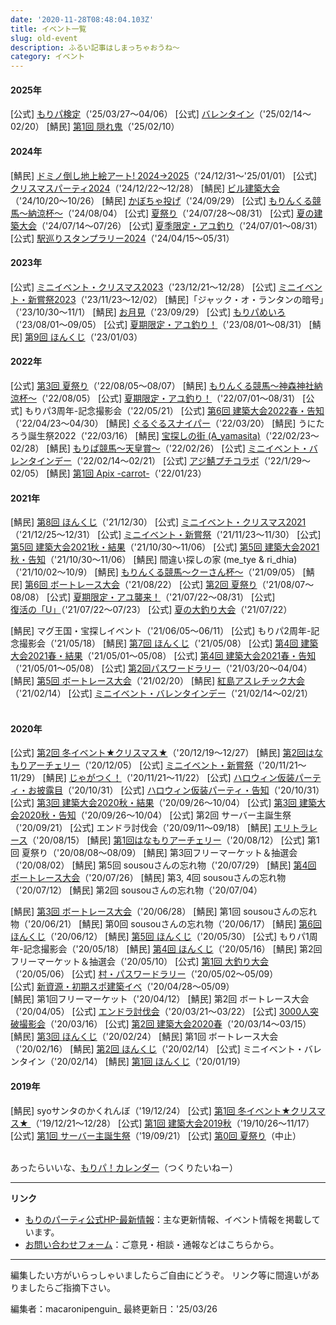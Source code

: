 ```yaml
---
date: '2020-11-28T08:48:04.103Z'
title: イベント一覧
slug: old-event
description: ふるい記事はしまっちゃおうね～
category: イベント
---
```

#### 2025年

[公式] [もりパ検定](https://morino.party/news/74a8d8a7c96943ca98cc0fc8d5f0decf)（'25/03/27～04/06）
[公式] [バレンタイン](https://morino.party/news/74a8d8a7c96943ca98cc0fc8d5f0decf)（'25/02/14～02/20）
[鯖民] [第1回 隠れ鬼](https://morino.party/news/74a8d8a7c96943ca98cc0fc8d5f0decf)（'25/02/10）

#### 2024年

[鯖民] [ドミノ倒し地上絵アート! 2024→2025](https://morino.party/news/74a8d8a7c96943ca98cc0fc8d5f0decf)（'24/12/31～'25/01/01）
[公式] [クリスマスパーティ2024](https://morino.party/news/05e79fbba541480a8d7a1e137efdd4cb)（'24/12/22～12/28）
[鯖民] [ビル建築大会](https://discord.com/channels/576354001696718859/927440867134939146/1294156117747957804)（'24/10/20～10/26）
[鯖民] [かぼちゃ投げ](https://discord.com/channels/576354001696718859/927440867134939146/1168343711780978769)（'24/09/29）
[公式] [もりんくる競馬～納涼杯～](https://wiki.morino.party/keiba)（'24/08/04）
[公式] [夏祭り](https://morino.party/news/33c0a53f44d04ea29e17bfa003be3ee7)（'24/07/28～08/31）
[公式] [夏の建築大会](https://morino.party/news/1ad717031a1e42468cc2721ea51e66eb)（'24/07/14～07/26）
[公式] [夏季限定・アユ釣り](https://morino.party/news/c38c6e97983346359d74db8445ec36f4)（'24/07/01～08/31）
[公式] [駅巡りスタンプラリー2024](https://morino.party/news/dfce380a34234525a7a41fcbceefa291)（'24/04/15～05/31）

#### 2023年

\[公式] [ミニイベント・クリスマス2023](https://wiki.morino.party/minievent-1)（'23/12/21～12/28）
\[公式] [ミニイベント・新嘗祭2023](https://morino.party/news/cf437cb885384766b9e23fe9da66638f)（'23/11/23～12/02）
\[鯖民]「ジャック・オ・ランタンの暗号」（'23/10/30～11/1）
\[鯖民] [お月見](https://discord.com/channels/576354001696718859/927440867134939146/1157075112244289627)（'23/09/29）
\[公式] [もりパめいろ](https://wiki.morino.party/minievent-1)（'23/08/01～09/05）
\[公式] [夏期限定・アユ釣り！](https://wiki.morino.party/minievent-1)（'23/08/01～08/31）
\[鯖民] [第9回 ほんくじ](https://wiki.morino.party/hinomal-honkuji-1)（'23/01/03）
</br>

#### 2022年

\[公式] [第3回 夏祭り](https://wiki.morino.party/summerfes-2022)（'22/08/05～08/07）
\[鯖民] [もりんくる競馬～神森神社納涼杯～](https://wiki.morino.party/keiba)（'22/08/05）
\[公式] [夏期限定・アユ釣り！](https://wiki.morino.party/minievent-1)（'22/07/01～08/31）
\[公式] もりパ3周年-記念撮影会（'22/05/21）
\[公式] [第6回 建築大会2022春・告知](https://morino.party/news/849764ee5fa6490e840f64af3ad01bd1)（'22/04/23～04/30）
\[鯖民] [ぐるぐるスナイパー](https://wiki.morino.party/minievent-1)（'22/03/20）
\[鯖民] うにたろう誕生祭2022（'22/03/16）
\[鯖民] [宝探しの街 (A_yamasita)](https://discord.com/channels/576354001696718859/927440867134939146/945781618633760848)（'22/02/23～02/28）
\[鯖民] [もりぱ競馬～天皇賞～](https://wiki.morino.party/keiba)（'22/02/26）
\[公式] [ミニイベント・バレンタインデー](https://wiki.morino.party/minievent-1)（'22/02/14～02/21）
\[公式] [アジ鯖プチコラボ](https://wiki.morino.party/minievent-1)（'22/1/29～02/05）
\[鯖民] [第1回 Apix -carrot-](https://wiki.morino.party/hinomal/#コロシアム)（'22/01/23）

#### 2021年

\[鯖民] [第8回 ほんくじ](https://wiki.morino.party/hinomal-honkuji-1)（'21/12/30）
\[公式] [ミニイベント・クリスマス2021](https://wiki.morino.party/minievent-1)（'21/12/25～12/31）
\[公式] [ミニイベント・新嘗祭](https://wiki.morino.party/minievent-1)（'21/11/23～11/30）
\[公式] [第5回 建築大会2021秋・結果](https://morino.party/news/buildevent2021-10-result)（'21/10/30～11/06）
\[公式] [第5回 建築大会2021秋・告知](https://morino.party/news/buildevent2021-10)（'21/10/30～11/06）
\[鯖民] 間違い探しの家 (me_tye & ri_dhia)（'21/10/02～10/9）
\[鯖民] [もりんくる競馬～クーさん杯～](https://wiki.morino.party/keiba)（'21/09/05）
\[鯖民] [第6回 ボートレース大会](https://wiki.morino.party/barenjagajaga3/)（'21/08/22）
\[公式] [第2回 夏祭り](https://morino.party/news/summerfes-2021)（'21/08/07～08/08）
\[公式] [夏期限定・アユ襲来！](https://wiki.morino.party/minievent-1/)（'21/07/22～08/31）
\[公式] [復活の「U」](https://wiki.morino.party/minievent-1/)（'21/07/22～07/23）
\[公式] [夏の大釣り大会](https://wiki.morino.party/minievent-1/)（'21/07/22）

\[鯖民] マグ王国・宝探しイベント（'21/06/05～06/11）
\[公式] もりパ2周年-記念撮影会（'21/05/18）
\[鯖民] [第7回 ほんくじ](https://wiki.morino.party/hinomal-honkuji-1)（'21/05/08）
\[公式] [第4回 建築大会2021春・結果](https://morino.party/news/buildevent202105-result)（'21/05/01～05/08）
\[公式] [第4回 建築大会2021春・告知](https://morino.party/news/buildevent2021-05)（'21/05/01～05/08）
\[公式] [第2回パスワードラリー](https://wiki.morino.party/passwordrally2)（'21/03/20～04/04）
\[鯖民] [第5回 ボートレース大会](https://wiki.morino.party/barenjagajaga2)（'21/02/20）
\[鯖民] [紅島アスレチック大会](https://wiki.morino.party/minievent-1)（'21/02/14）
\[公式] [ミニイベント・バレンタインデー](https://wiki.morino.party/minievent-1)（'21/02/14～02/21）\
</br>

#### 2020年

\[公式] [第2回 冬イベント★クリスマス★](https://morino.party/news/winter-event2)（'20/12/19～12/27）
\[鯖民] [第2回はなもりアーチェリー](https://wiki.morino.party/hana-mori-1)（'20/12/05）
\[公式] [ミニイベント・新嘗祭](https://wiki.morino.party/minievent-1)（'20/11/21～11/29）
\[鯖民] [じゃがつく！](https://wiki.morino.party/jagajaga1)（'20/11/21～11/22）
\[公式] [ハロウィン仮装パーティ・お披露目](https://wiki.morino.party/halloween_20201031)（'20/10/31）
\[公式] [](https://wiki.morino.party/halloween_20201031)[ハロウィン仮装パーティ・告知](https://morino.party/news/halloweenparty)（'20/10/31）
\[公式] [第3回 建築大会2020秋・結果](https://morino.party/news/buildevent2020-10result)（'20/09/26～10/04）
\[公式] [第3回 建築大会2020秋・告知](https://morino.party/news/buildevent-9-26)（'20/09/26～10/04）
\[公式] 第2回 サーバー主誕生祭（'20/09/21）
\[公式] エンドラ討伐会（'20/09/11～09/18）
\[鯖民] [エリトラレース](https://wiki.morino.party/elytra_race)（'20/08/15）
\[鯖民] [第1回はなもりアーチェリー](https://wiki.morino.party/hana-mori-1)（'20/08/12）
\[公式] 第1回 夏祭り（'20/08/08～08/09）
\[鯖民] 第3回フリーマーケット＆抽選会（'20/08/02）
\[鯖民] 第5回 sousouさんの忘れ物（'20/07/29）
\[鯖民] [第4回 ボートレース大会](https://wiki.morino.party/boat-race219jaga)（'20/07/26）
\[鯖民] 第3, 4回 sousouさんの忘れ物（'20/07/12）
\[鯖民] 第2回 sousouさんの忘れ物（'20/07/04）

\[鯖民] [第3回 ボートレース大会](https://wiki.morino.party/boat-race73737)（'20/06/28）
\[鯖民] 第1回 sousouさんの忘れ物（'20/06/21）
\[鯖民] 第0回 sousouさんの忘れ物（'20/06/17）
\[鯖民] [第6回 ほんくじ](https://wiki.morino.party/hinomal-honkuji-1)（'20/06/12）
\[鯖民] [第5回 ほんくじ](https://wiki.morino.party/hinomal-honkuji-1)（'20/05/30）
\[公式] もりパ1周年-記念撮影会（'20/05/18）
\[鯖民] [第4回 ほんくじ](https://wiki.morino.party/hinomal-honkuji-1)（'20/05/16）
\[鯖民] 第2回フリーマーケット＆抽選会（'20/05/10）
\[公式] [第1回 大釣り大会](https://wiki.morino.party/gw-event3)（'20/05/06）
\[公式] [村・パスワードラリー](https://morino.party/news/gwevent-passwordrally)（'20/05/02～05/09）\
\[公式] [新資源・初期スポ建築イベ](https://morino.party/news/gwevent-ranch)（'20/04/28～05/09）\
\[鯖民] 第1回フリーマーケット（'20/04/12）
\[鯖民] 第2回 ボートレース大会（'20/04/05）
\[公式] [エンドラ討伐会](https://morino.party/news/endraevent-3-21)（'20/03/21～03/22）
\[公式] [3000人突破撮影会](https://discord.com/channels/576354001696718859/589004285107240971/689107542621552665)（'20/03/16）
\[公式] [第2回 建築大会2020春](https://morino.party/news/buildevent-3-14/)（'20/03/14～03/15）
\[鯖民] [第3回 ほんくじ](https://wiki.morino.party/hinomal-honkuji-1)（'20/02/24）
\[鯖民] 第1回 ボートレース大会（'20/02/16）
\[鯖民] [第2回 ほんくじ](https://wiki.morino.party/hinomal-honkuji-1)（'20/02/14）
\[公式] ミニイベント・バレンタイン（'20/02/14）
\[鯖民] [第1回 ほんくじ](https://wiki.morino.party/hinomal-honkuji-1)（'20/01/19）
</br>

#### 2019年

\[鯖民] syoサンタのかくれんぼ（'19/12/24）
\[公式] [第1回 冬イベント★クリスマス★ ](https://wiki.morino.party/winter-event1)（'19/12/21～12/28）
\[公式] [第1回 建築大会2019秋](https://wiki.morino.party/event02)（'19/10/26～11/17）
\[公式] [第1回 サーバー主誕生祭](https://wiki.morino.party/yanniversary)（'19/09/21）
\[公式] [第0回 夏祭り](https://wiki.morino.party/event01)（中止）\
</br>

あったらいいな、[もりパ！カレンダー](https://wiki.morino.party/moricare)（つくりたいねー）

- - -

**リンク**

* [もりのパーティ公式HP-最新情報](https://morino.party/news/add-news/)：主な更新情報、イベント情報を掲載しています。
* [お問い合わせフォーム](https://forms.gle/6N1mjMpRzt5x18hu5)：ご意見・相談・通報などはこちらから。
  </br>

- - -

編集したい方がいらっしゃいましたらご自由にどうぞ。
リンク等に間違いがありましたらご指摘下さい。

編集者：macaronipenguin_
最終更新日：'25/03/26
